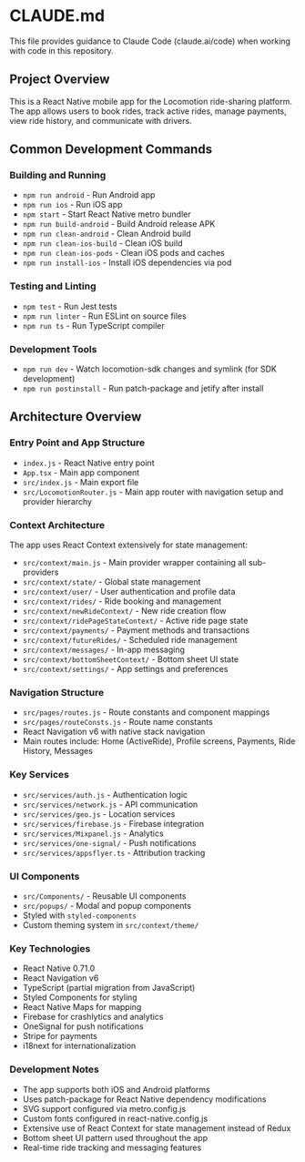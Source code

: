 # CLAUDE.md

This file provides guidance to Claude Code (claude.ai/code) when working with code in this repository.

## Project Overview
This is a React Native mobile app for the Locomotion ride-sharing platform. The app allows users to book rides, track active rides, manage payments, view ride history, and communicate with drivers.

## Common Development Commands

### Building and Running
- `npm run android` - Run Android app
- `npm run ios` - Run iOS app  
- `npm start` - Start React Native metro bundler
- `npm run build-android` - Build Android release APK
- `npm run clean-android` - Clean Android build
- `npm run clean-ios-build` - Clean iOS build
- `npm run clean-ios-pods` - Clean iOS pods and caches
- `npm run install-ios` - Install iOS dependencies via pod

### Testing and Linting
- `npm test` - Run Jest tests
- `npm run linter` - Run ESLint on source files
- `npm run ts` - Run TypeScript compiler

### Development Tools
- `npm run dev` - Watch locomotion-sdk changes and symlink (for SDK development)
- `npm run postinstall` - Run patch-package and jetify after install

## Architecture Overview

### Entry Point and App Structure
- `index.js` - React Native entry point
- `App.tsx` - Main app component
- `src/index.js` - Main export file
- `src/LocomotionRouter.js` - Main app router with navigation setup and provider hierarchy

### Context Architecture
The app uses React Context extensively for state management:
- `src/context/main.js` - Main provider wrapper containing all sub-providers
- `src/context/state/` - Global state management
- `src/context/user/` - User authentication and profile data
- `src/context/rides/` - Ride booking and management
- `src/context/newRideContext/` - New ride creation flow
- `src/context/ridePageStateContext/` - Active ride page state
- `src/context/payments/` - Payment methods and transactions
- `src/context/futureRides/` - Scheduled ride management
- `src/context/messages/` - In-app messaging
- `src/context/bottomSheetContext/` - Bottom sheet UI state
- `src/context/settings/` - App settings and preferences

### Navigation Structure
- `src/pages/routes.js` - Route constants and component mappings
- `src/pages/routeConsts.js` - Route name constants
- React Navigation v6 with native stack navigation
- Main routes include: Home (ActiveRide), Profile screens, Payments, Ride History, Messages

### Key Services
- `src/services/auth.js` - Authentication logic
- `src/services/network.js` - API communication
- `src/services/geo.js` - Location services
- `src/services/firebase.js` - Firebase integration
- `src/services/Mixpanel.js` - Analytics
- `src/services/one-signal/` - Push notifications
- `src/services/appsflyer.ts` - Attribution tracking

### UI Components
- `src/Components/` - Reusable UI components
- `src/popups/` - Modal and popup components
- Styled with `styled-components`
- Custom theming system in `src/context/theme/`

### Key Technologies
- React Native 0.71.0
- React Navigation v6
- TypeScript (partial migration from JavaScript)
- Styled Components for styling
- React Native Maps for mapping
- Firebase for crashlytics and analytics
- OneSignal for push notifications
- Stripe for payments
- i18next for internationalization

### Development Notes
- The app supports both iOS and Android platforms
- Uses patch-package for React Native dependency modifications
- SVG support configured via metro.config.js
- Custom fonts configured in react-native.config.js
- Extensive use of React Context for state management instead of Redux
- Bottom sheet UI pattern used throughout the app
- Real-time ride tracking and messaging features